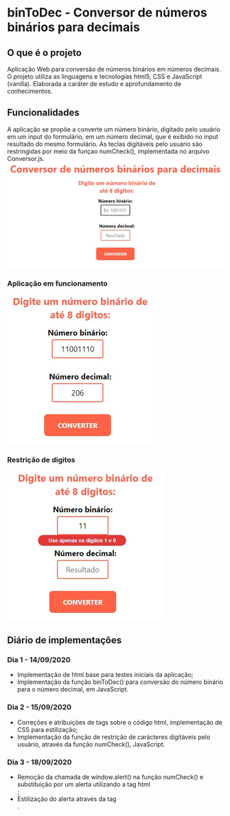 # binToDec - Conversor de números binários para decimais

## O que é o projeto 
Aplicação Web para conversão de números binários em números decimais.
O projeto utiliza as linguagens e tecnologias html5, CSS e JavaScript (vanilla).
Elaborada a caráter de estudo e aprofundamento de conhecimentos.

## Funcionalidades
A aplicação se propõe a converte um número binário, digitado pelo usuário em um input do formulário, em um número decimal, que é exibido no input resultado do mesmo formulário. As teclas digitáveis pelo usuário são restringidas por meio da funçao numCheck(), implementada no arquivo Conversor.js.
<img src="https://github.com/CarlosFastLab/binToDec/blob/master/images/conversorapptela.jpg">

### Aplicação em funcionamento
<img src="https://github.com/CarlosFastLab/binToDec/blob/master/images/conversorappfuncionamento.jpg">

### Restrição de digitos
<img src="https://github.com/CarlosFastLab/binToDec/blob/master/images/conversorappalerta.jpg">

## Diário de implementações
### Dia 1 - 14/09/2020
* Implementação de html base para testes iniciais da aplicação;
* Implementação da função binToDec() para conversão do número binário para o número decimal, em JavaScript.

### Dia 2 - 15/09/2020
* Correções e atribuições de tags sobre o código html, implementação de CSS para estilização;
* Implementação da função de restrição de carácteres digitáveis pelo usuário, através da função numCheck(), JavaScript.

### Dia 3 - 18/09/2020 
* Remoção da chamada de window.alert() na função numCheck() e substituição por um alerta utilizando a tag html <div>;
* Estilização do alerta através da tag <div>.
